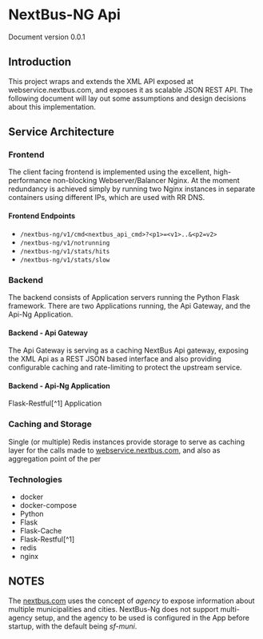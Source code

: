 # NextBus-NG Api

Document version 0.0.1

## Introduction

This project wraps and extends the XML API exposed at webservice.nextbus.com,
and exposes it as scalable JSON REST API.
The following document will lay out some assumptions and design decisions
about this implementation.


## Service Architecture

### Frontend

The client facing frontend is implemented using
the excellent, high-performance non-blocking Webserver/Balancer Nginx.
At the moment redundancy is achieved simply by running two Nginx instances in separate containers using different IPs, which are
used with RR DNS.

#### Frontend Endpoints

*   `/nextbus-ng/v1/cmd<nextbus_api_cmd>?<p1>=<v1>..&<p2=v2>`
*   `/nextbus-ng/v1/notrunning`
*   `/nextbus-ng/v1/stats/hits`
*   `/nextbus-ng/v1/stats/slow`

### Backend

The backend consists of Application servers running the Python Flask framework.
There are two Applications running,
the Api Gateway, and the Api-Ng Application.

#### Backend - Api Gateway

The Api Gateway is serving as a caching NextBus Api gateway, exposing the XML Api as a REST JSON based interface and also providing
configurable caching and rate-limiting to
protect the upstream service.

#### Backend - Api-Ng Application

Flask-Restful[^1] Application

### Caching and Storage

Single (or multiple) Redis instances provide
storage to serve as caching layer for the calls made to [webservice.nextbus.com](webservice.nextbus.com),
 and also as aggregation point of the per

### Technologies

*   docker
*   docker-compose
*   Python
*   Flask
*   Flask-Cache
*   Flask-Restful[^1]
*   redis
*   nginx

## NOTES

The [nextbus.com](nextbus.com) uses the
 concept of *agency* to expose information
 about multiple municipalities and cities.
NextBus-Ng does not support multi-agency setup,
and the agency to be used is configured in the
 App before startup, with the default being
 *sf-muni*.
